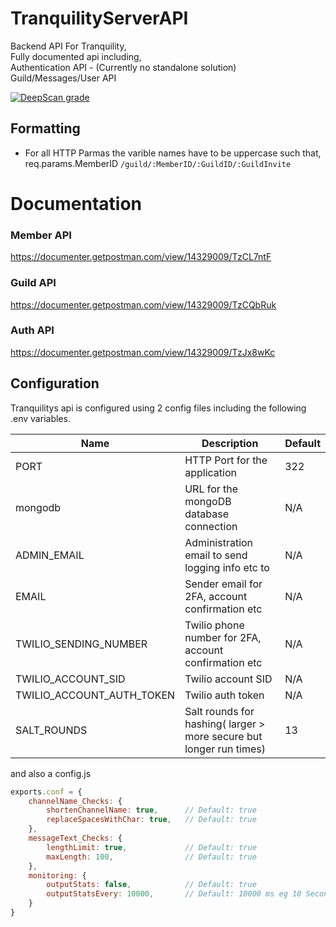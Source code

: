 # TranquilityServerAPI

Backend API For Tranquility,
<br>
Fully documented api including,
<br>
Authentication API - (Currently no standalone solution)
<br>
Guild/Messages/User API

[![DeepScan grade](https://deepscan.io/api/teams/13554/projects/16524/branches/357480/badge/grade.svg)](https://deepscan.io/dashboard#view=project&tid=13554&pid=16524&bid=357480)

## Formatting

- For all HTTP Parmas the varible names have to be uppercase such that,
  req.params.MemberID `/guild/:MemberID/:GuildID/:GuildInvite`

# Documentation

### Member API
https://documenter.getpostman.com/view/14329009/TzCL7ntF

### Guild API
https://documenter.getpostman.com/view/14329009/TzCQbRuk

### Auth API
https://documenter.getpostman.com/view/14329009/TzJx8wKc

## Configuration

Tranquilitys api is configured using  2 config files including the following .env variables.

| Name | Description | Default |
| ---- | ----------- | ----- |
| PORT | HTTP Port for the application | 322 |
| mongodb | URL for the mongoDB database connection | N/A |
| ADMIN_EMAIL | Administration email to send logging info etc to | N/A |
| EMAIL | Sender email for 2FA, account confirmation etc | N/A |
| TWILIO_SENDING_NUMBER | Twilio phone number for 2FA, account confirmation etc | N/A |
| TWILIO_ACCOUNT_SID | Twilio account SID | N/A |
| TWILIO_ACCOUNT_AUTH_TOKEN | Twilio auth token | N/A |
| SALT_ROUNDS | Salt rounds for hashing( larger > more secure but longer run times) | 13

and also a config.js
```js
exports.conf = {
    channelName_Checks: {
        shortenChannelName: true,      // Default: true
        replaceSpacesWithChar: true,   // Default: true
    },
    messageText_Checks: {
        lengthLimit: true,             // Default: true
        maxLength: 100,                // Default: true
    },
    monitoring: {
        outputStats: false,            // Default: true
        outputStatsEvery: 10000,       // Default: 10000 ms eg 10 Seconds
    }
}
```
